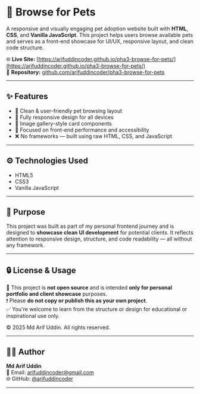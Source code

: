 # 🐾 Browse for Pets

A responsive and visually engaging pet adoption website built with **HTML**, **CSS**, and **Vanilla JavaScript**. This project helps users browse available pets and serves as a front-end showcase for UI/UX, responsive layout, and clean code structure.

🌐 **Live Site:** [https://arifuddincoder.github.io/pha3-browse-for-pets/](https://arifuddincoder.github.io/pha3-browse-for-pets/)  
📁 **Repository:** [github.com/arifuddincoder/pha3-browse-for-pets](https://github.com/arifuddincoder/pha3-browse-for-pets)

---

## ✨ Features

- 🐶 Clean & user-friendly pet browsing layout  
- 📱 Fully responsive design for all devices  
- 📸 Image gallery-style card components  
- 🎯 Focused on front-end performance and accessibility  
- ❌ No frameworks — built using raw HTML, CSS, and JavaScript  

---

## ⚙️ Technologies Used

- HTML5  
- CSS3  
- Vanilla JavaScript  

---

## 📌 Purpose

This project was built as part of my personal frontend journey and is designed to **showcase clean UI development** for potential clients. It reflects attention to responsive design, structure, and code readability — all without any framework.

---

## 🔒 License & Usage

🚫 This project is **not open source** and is intended **only for personal portfolio and client showcase** purposes.  
❗ Please **do not copy or publish this as your own project**.  
✅ You're welcome to learn from the structure or design for educational or inspirational use only.

© 2025 Md Arif Uddin. All rights reserved.

---

## 🧑‍💻 Author

**Md Arif Uddin**  
📧 Email: [arifuddincoder@gmail.com](mailto:arifuddincoder@gmail.com)  
🌐 GitHub: [@arifuddincoder](https://github.com/arifuddincoder)

---
